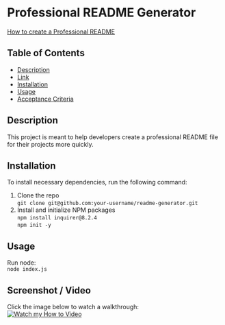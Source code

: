 # Professional README Generator

[How to create a Professional README](https://coding-boot-camp.github.io/full-stack/github/professional-readme-guide)

## Table of Contents
- [Description](#description)
- [Link](#link)
- [Installation](#installation)
- [Usage](#usage)
- [Acceptance Criteria](#acceptance-criteria)

## Description
This project is meant to help developers create a professional README file for their projects more quickly.

## Installation
To install necessary dependencies, run the following command:  
   1. Clone the repo  
    ```git clone git@github.com:your-username/readme-generator.git```
  2. Install and initialize NPM packages  
    ```npm install inquirer@8.2.4```  
    ```npm init -y```

## Usage
Run node:  
   ```node index.js```

## Screenshot / Video
Click the image below to watch a walkthrough:  
[![Watch my How to Video](./screenshot.png)](https://drive.google.com/file/d/1E6viq35Fzdc7gH1cz-Iht-NooRn0ljCd/view?usp=sharing)